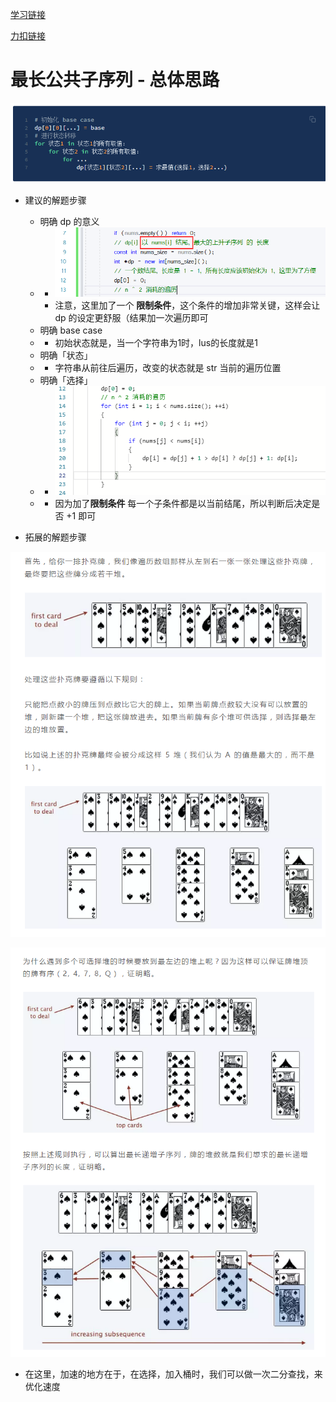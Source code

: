 [学习链接](https://labuladong.gitbook.io/algo/dong-tai-gui-hua-xi-lie/zui-chang-gong-gong-zi-xu-lie)

[力扣链接](https://leetcode-cn.com/problems/longest-common-subsequence/)

# 最长公共子序列 - 总体思路

![1](10_26/1.png)

- 建议的解题步骤
  - 明确 dp 的意义
  - - ![1](10_29/1.png)
    - 注意，这里加了一个 **限制条件**，这个条件的增加非常关键，这样会让 dp 的设定更舒服（结果加一次遍历即可
  - 明确 base case
  - - 初始状态就是，当一个字符串为1时，lus的长度就是1
  - 明确「状态」
  - - 字符串从前往后遍历，改变的状态就是 str 当前的遍历位置
  - 明确「选择」
  - - ![2](10_29/2.png)
  - - 因为加了**限制条件** 每一个子条件都是以当前结尾，所以判断后决定是否 +1 即可

- 拓展的解题步骤

![3](10_29/3.png)

![4](10_29/4.png)


- 在这里，加速的地方在于，在选择，加入桶时，我们可以做一次二分查找，来优化速度